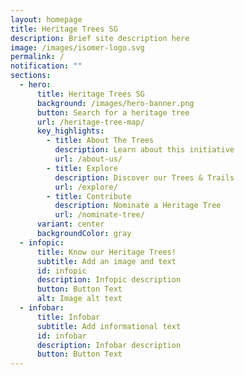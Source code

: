 ```yaml
---
layout: homepage
title: Heritage Trees SG
description: Brief site description here
image: /images/isomer-logo.svg
permalink: /
notification: ""
sections:
  - hero:
      title: Heritage Trees SG
      background: /images/hero-banner.png
      button: Search for a heritage tree
      url: /heritage-tree-map/
      key_highlights:
        - title: About The Trees
          description: Learn about this initiative
          url: /about-us/
        - title: Explore
          description: Discover our Trees & Trails
          url: /explore/
        - title: Contribute
          description: Nominate a Heritage Tree
          url: /nominate-tree/
      variant: center
      backgroundColor: gray
  - infopic:
      title: Know our Heritage Trees!
      subtitle: Add an image and text
      id: infopic
      description: Infopic description
      button: Button Text
      alt: Image alt text
  - infobar:
      title: Infobar
      subtitle: Add informational text
      id: infobar
      description: Infobar description
      button: Button Text
---
```

